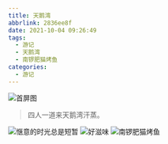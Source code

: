 ```yaml
---
title: 天鹅湾
abbrlink: 2836ee8f
date: 2021-10-04 09:26:49
tags:
  - 游记
  - 天鹅湾
  - 南锣肥猫烤鱼
categories:
  - 游记
---
```


![首屏图](https://z1.ax1x.com/2024/02/24/pFUrd7q.jpg)

<!-- more -->

> 四人一道来天鹅湾汗蒸。

![惬意的时光总是短暂](https://s11.ax1x.com/2024/02/24/pFUraBn.jpg)
![好滋味](https://s11.ax1x.com/2024/02/24/pFUr0A0.jpg)
![南锣肥猫烤鱼](https://s11.ax1x.com/2024/02/25/pFaVil9.jpg)
